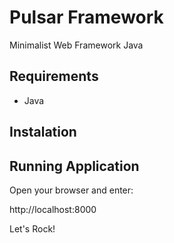 Pulsar Framework
================

Minimalist Web Framework Java

Requirements
------------

 - Java
 

Instalation
-----------


Running Application
-------------------

Open your browser and enter:

  http://localhost:8000

Let's Rock!